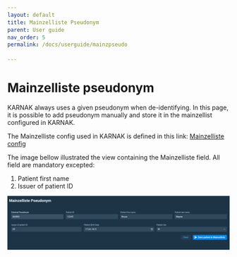 ```yaml
---
layout: default
title: Mainzelliste Pseudonym
parent: User guide
nav_order: 5
permalink: /docs/userguide/mainzpseudo

---
```


# Mainzelliste pseudonym

KARNAK always uses a given pseudonym when de-identifying. In this page, it is possible to add pseudonym manually and store it in the mainzellist configured in KARNAK.

The Mainzelliste config used in KARNAK is defined in this link: [Mainzelliste config](https://github.com/OsiriX-Foundation/karnak-mainzelliste/blob/extid/mainzelliste.conf)

The image bellow illustrated the view containing the Mainzelliste field. All field are mandatory excepted:

1. Patient first name
2. Issuer of patient ID

![Mainzelliste pseudonym](resources/mainzelliste_pseudonym.png)

